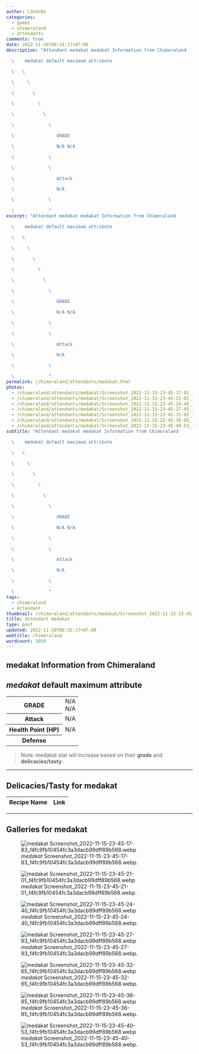 ```yaml
---
author: L3n4r0x
categories:
  - games
  - chimeraland
  - attendants
comments: true
date: 2022-11-26T00:24:17+07:00
description: "Attendant medakat medakat Information from Chimeraland

  \    medakat default maximum attribute

  \   \ 

  \     \ 

  \       \ 

  \         \ 

  \           \ 

  \             \ 

  \                GRADE

  \                N/A N/A

  \             \ 

  \             \ 

  \                Attack

  \                N/A

  \             \ 

  \             "
excerpt: "Attendant medakat medakat Information from Chimeraland

  \    medakat default maximum attribute

  \   \ 

  \     \ 

  \       \ 

  \         \ 

  \           \ 

  \             \ 

  \                GRADE

  \                N/A N/A

  \             \ 

  \             \ 

  \                Attack

  \                N/A

  \             \ 

  \             "
permalink: /chimeraland/attendants/medakat.html
photos:
  - /chimeraland/attendants/medakat/Screenshot_2022-11-15-23-45-17-83_f4fc9fb10454fc3a3dacb99dff89b568.webp
  - /chimeraland/attendants/medakat/Screenshot_2022-11-15-23-45-21-01_f4fc9fb10454fc3a3dacb99dff89b568.webp
  - /chimeraland/attendants/medakat/Screenshot_2022-11-15-23-45-24-40_f4fc9fb10454fc3a3dacb99dff89b568.webp
  - /chimeraland/attendants/medakat/Screenshot_2022-11-15-23-45-27-93_f4fc9fb10454fc3a3dacb99dff89b568.webp
  - /chimeraland/attendants/medakat/Screenshot_2022-11-15-23-45-32-65_f4fc9fb10454fc3a3dacb99dff89b568.webp
  - /chimeraland/attendants/medakat/Screenshot_2022-11-15-23-45-36-85_f4fc9fb10454fc3a3dacb99dff89b568.webp
  - /chimeraland/attendants/medakat/Screenshot_2022-11-15-23-45-40-53_f4fc9fb10454fc3a3dacb99dff89b568.webp
subtitle: "Attendant medakat medakat Information from Chimeraland

  \    medakat default maximum attribute

  \   \ 

  \     \ 

  \       \ 

  \         \ 

  \           \ 

  \             \ 

  \                GRADE

  \                N/A N/A

  \             \ 

  \             \ 

  \                Attack

  \                N/A

  \             \ 

  \             "
tags:
  - chimeraland
  - Attendant
thumbnail: /chimeraland/attendants/medakat/Screenshot_2022-11-15-23-45-17-83_f4fc9fb10454fc3a3dacb99dff89b568.webp
title: Attendant medakat
type: post
updated: 2022-11-26T00:35:17+07:00
webtitle: chimeraland
wordcount: 1059
---
```


<link
  rel="stylesheet"
  href="https://rawcdn.githack.com/dimaslanjaka/Web-Manajemen/870a349/css/bootstrap-5-3-0-alpha3-wrapper.css"
/>
<section id="bootstrap-wrapper">
  <div data-bs-theme="dark">
    <h2>medakat Information from Chimeraland</h2>
    <h2 id="attribute"><i>medakat</i> default maximum attribute</h2>
    <div class="row">
      <div class="col mb-2">
        <div class="card">
          <div class="card-body">
            <table>
              <tr>
                <th>GRADE</th>
                <td>N/A <br />N/A</td>
              </tr>
              <tr>
                <th>Attack</th>
                <td>N/A</td>
              </tr>
              <tr>
                <th>Health Point (HP)</th>
                <td>N/A</td>
              </tr>
              <tr>
                <th>Defense</th>
                <td></td>
              </tr>
            </table>
          </div>
        </div>
      </div>
    </div>
    <blockquote class="bd-callout bd-callout-warning">
      Note: medakat stat will increase based on their <b>grade</b> and
      <b>delicacies/tasty</b>.
    </blockquote>
    <hr />
    <h2 id="delicacies">Delicacies/Tasty for medakat</h2>
    <div class="card">
      <div class="card-body">
        <div class="table-responsive">
          <table class="table table-striped">
            <thead>
              <tr>
                <th>Recipe Name</th>
                <th>Link</th>
              </tr>
            </thead>
            <tbody></tbody>
          </table>
        </div>
      </div>
    </div>
    <hr />
    <div id="gallery">
      <h2>Galleries for medakat</h2>
      <div class="row">
        <div class="col-lg-6 col-12">
          <figure>
            <img
              src="https://www.webmanajemen.com/chimeraland/attendants/medakat/Screenshot_2022-11-15-23-45-17-83_f4fc9fb10454fc3a3dacb99dff89b568.webp"
              alt="medakat Screenshot_2022-11-15-23-45-17-83_f4fc9fb10454fc3a3dacb99dff89b568.webp"
            />
            <figcaption style="word-wrap: break-word">
              <i>medakat</i>
              Screenshot_2022-11-15-23-45-17-83_f4fc9fb10454fc3a3dacb99dff89b568.webp.
            </figcaption>
          </figure>
        </div>
        <div class="col-lg-6 col-12">
          <figure>
            <img
              src="https://www.webmanajemen.com/chimeraland/attendants/medakat/Screenshot_2022-11-15-23-45-21-01_f4fc9fb10454fc3a3dacb99dff89b568.webp"
              alt="medakat Screenshot_2022-11-15-23-45-21-01_f4fc9fb10454fc3a3dacb99dff89b568.webp"
            />
            <figcaption style="word-wrap: break-word">
              <i>medakat</i>
              Screenshot_2022-11-15-23-45-21-01_f4fc9fb10454fc3a3dacb99dff89b568.webp.
            </figcaption>
          </figure>
        </div>
        <div class="col-lg-6 col-12">
          <figure>
            <img
              src="https://www.webmanajemen.com/chimeraland/attendants/medakat/Screenshot_2022-11-15-23-45-24-40_f4fc9fb10454fc3a3dacb99dff89b568.webp"
              alt="medakat Screenshot_2022-11-15-23-45-24-40_f4fc9fb10454fc3a3dacb99dff89b568.webp"
            />
            <figcaption style="word-wrap: break-word">
              <i>medakat</i>
              Screenshot_2022-11-15-23-45-24-40_f4fc9fb10454fc3a3dacb99dff89b568.webp.
            </figcaption>
          </figure>
        </div>
        <div class="col-lg-6 col-12">
          <figure>
            <img
              src="https://www.webmanajemen.com/chimeraland/attendants/medakat/Screenshot_2022-11-15-23-45-27-93_f4fc9fb10454fc3a3dacb99dff89b568.webp"
              alt="medakat Screenshot_2022-11-15-23-45-27-93_f4fc9fb10454fc3a3dacb99dff89b568.webp"
            />
            <figcaption style="word-wrap: break-word">
              <i>medakat</i>
              Screenshot_2022-11-15-23-45-27-93_f4fc9fb10454fc3a3dacb99dff89b568.webp.
            </figcaption>
          </figure>
        </div>
        <div class="col-lg-6 col-12">
          <figure>
            <img
              src="https://www.webmanajemen.com/chimeraland/attendants/medakat/Screenshot_2022-11-15-23-45-32-65_f4fc9fb10454fc3a3dacb99dff89b568.webp"
              alt="medakat Screenshot_2022-11-15-23-45-32-65_f4fc9fb10454fc3a3dacb99dff89b568.webp"
            />
            <figcaption style="word-wrap: break-word">
              <i>medakat</i>
              Screenshot_2022-11-15-23-45-32-65_f4fc9fb10454fc3a3dacb99dff89b568.webp.
            </figcaption>
          </figure>
        </div>
        <div class="col-lg-6 col-12">
          <figure>
            <img
              src="https://www.webmanajemen.com/chimeraland/attendants/medakat/Screenshot_2022-11-15-23-45-36-85_f4fc9fb10454fc3a3dacb99dff89b568.webp"
              alt="medakat Screenshot_2022-11-15-23-45-36-85_f4fc9fb10454fc3a3dacb99dff89b568.webp"
            />
            <figcaption style="word-wrap: break-word">
              <i>medakat</i>
              Screenshot_2022-11-15-23-45-36-85_f4fc9fb10454fc3a3dacb99dff89b568.webp.
            </figcaption>
          </figure>
        </div>
        <div class="col-lg-6 col-12">
          <figure>
            <img
              src="https://www.webmanajemen.com/chimeraland/attendants/medakat/Screenshot_2022-11-15-23-45-40-53_f4fc9fb10454fc3a3dacb99dff89b568.webp"
              alt="medakat Screenshot_2022-11-15-23-45-40-53_f4fc9fb10454fc3a3dacb99dff89b568.webp"
            />
            <figcaption style="word-wrap: break-word">
              <i>medakat</i>
              Screenshot_2022-11-15-23-45-40-53_f4fc9fb10454fc3a3dacb99dff89b568.webp.
            </figcaption>
          </figure>
        </div>
      </div>
    </div>
  </div>
</section>